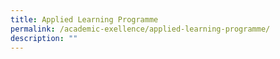 ```yaml
---
title: Applied Learning Programme
permalink: /academic-exellence/applied-learning-programme/
description: ""
---
```

